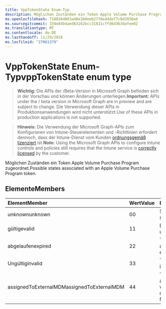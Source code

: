 ```yaml
---
title: VppTokenState Enum-Typ
description: Möglichen Zuständen ein Token Apple Volume Purchase Program zugeordnet.
ms.openlocfilehash: 7180364063a48e1b0eeb2778ed4def7c0d3930a6
ms.sourcegitcommit: 334e84b4aed63162bcc31831cffd6d363dafee02
ms.translationtype: MT
ms.contentlocale: de-DE
ms.lasthandoff: 11/29/2018
ms.locfileid: "27061379"
---
```

# <a name="vpptokenstate-enum-type"></a><span data-ttu-id="09128-103">VppTokenState Enum-Typ</span><span class="sxs-lookup"><span data-stu-id="09128-103">vppTokenState enum type</span></span>

> <span data-ttu-id="09128-104">**Wichtig:** Die APIs der /Beta-Version in Microsoft Graph befinden sich in der Vorschau und können Änderungen unterliegen.</span><span class="sxs-lookup"><span data-stu-id="09128-104">**Important:** APIs under the / beta version in Microsoft Graph are in preview and are subject to change.</span></span> <span data-ttu-id="09128-105">Die Verwendung dieser APIs in Produktionsanwendungen wird nicht unterstützt.</span><span class="sxs-lookup"><span data-stu-id="09128-105">Use of these APIs in production applications is not supported.</span></span>

> <span data-ttu-id="09128-106">**Hinweis:** Die Verwendung der Microsoft Graph-APIs zum Konfigurieren von Intune-Steuerelementen und -Richtlinien erfordert dennoch, dass der Intune-Dienst vom Kunden [ordnungsgemäß lizenziert](https://go.microsoft.com/fwlink/?linkid=839381) ist.</span><span class="sxs-lookup"><span data-stu-id="09128-106">**Note:** Using the Microsoft Graph APIs to configure Intune controls and policies still requires that the Intune service is [correctly licensed](https://go.microsoft.com/fwlink/?linkid=839381) by the customer.</span></span>

<span data-ttu-id="09128-107">Möglichen Zuständen ein Token Apple Volume Purchase Program zugeordnet.</span><span class="sxs-lookup"><span data-stu-id="09128-107">Possible states associated with an Apple Volume Purchase Program token.</span></span>
## <a name="members"></a><span data-ttu-id="09128-108">Elemente</span><span class="sxs-lookup"><span data-stu-id="09128-108">Members</span></span>
|<span data-ttu-id="09128-109">Element</span><span class="sxs-lookup"><span data-stu-id="09128-109">Member</span></span>|<span data-ttu-id="09128-110">Wert</span><span class="sxs-lookup"><span data-stu-id="09128-110">Value</span></span>|<span data-ttu-id="09128-111">Beschreibung</span><span class="sxs-lookup"><span data-stu-id="09128-111">Description</span></span>|
|:---|:---|:---|
|<span data-ttu-id="09128-112">unknown</span><span class="sxs-lookup"><span data-stu-id="09128-112">unknown</span></span>|<span data-ttu-id="09128-113">0</span><span class="sxs-lookup"><span data-stu-id="09128-113">0</span></span>|<span data-ttu-id="09128-114">Standardzustand.</span><span class="sxs-lookup"><span data-stu-id="09128-114">Default state.</span></span>|
|<span data-ttu-id="09128-115">gültige</span><span class="sxs-lookup"><span data-stu-id="09128-115">valid</span></span>|<span data-ttu-id="09128-116">1</span><span class="sxs-lookup"><span data-stu-id="09128-116">1</span></span>|<span data-ttu-id="09128-117">Das Token ist ungültig.</span><span class="sxs-lookup"><span data-stu-id="09128-117">Token is valid.</span></span>|
|<span data-ttu-id="09128-118">abgelaufen</span><span class="sxs-lookup"><span data-stu-id="09128-118">expired</span></span>|<span data-ttu-id="09128-119">2</span><span class="sxs-lookup"><span data-stu-id="09128-119">2</span></span>|<span data-ttu-id="09128-120">Token ist abgelaufen.</span><span class="sxs-lookup"><span data-stu-id="09128-120">Token is expired.</span></span>|
|<span data-ttu-id="09128-121">Ungültig</span><span class="sxs-lookup"><span data-stu-id="09128-121">invalid</span></span>|<span data-ttu-id="09128-122">3</span><span class="sxs-lookup"><span data-stu-id="09128-122">3</span></span>|<span data-ttu-id="09128-123">Token ist ungültig.</span><span class="sxs-lookup"><span data-stu-id="09128-123">Token is invalid.</span></span>|
|<span data-ttu-id="09128-124">assignedToExternalMDM</span><span class="sxs-lookup"><span data-stu-id="09128-124">assignedToExternalMDM</span></span>|<span data-ttu-id="09128-125">4</span><span class="sxs-lookup"><span data-stu-id="09128-125">4</span></span>|<span data-ttu-id="09128-126">Token wird von einem anderen MDM-Dienst verwaltet.</span><span class="sxs-lookup"><span data-stu-id="09128-126">Token is managed by another MDM Service.</span></span>|





